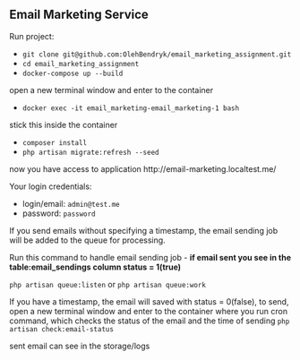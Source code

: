 
## Email Marketing Service

Run project:
- `git clone git@github.com:OlehBendryk/email_marketing_assignment.git`
- `cd email_marketing_assignment`
- `docker-compose up --build`
  
<p>open a new terminal window and enter to the container </p>

- `docker exec -it email_marketing-email_marketing-1 bash  `

stick this inside the container
- `composer install`
- `php artisan migrate:refresh --seed`
<p>now you have access to application http://email-marketing.localtest.me/ </p> 
Your login credentials:

- login/email: `admin@test.me`
- password: `password`

If you send emails without specifying a timestamp, the email sending job will be added to the queue for processing.

Run this command to handle email sending job - **if email sent you see in the table:email_sendings column status = 1(true)**

`php artisan queue:listen` or `php artisan queue:work`

If you have a timestamp, the email will saved with status = 0(false),
to send, open a new terminal window and enter to the container 
where you run cron command, which checks the status of the email and the time of sending
`php artisan check:email-status`

sent email can see in the storage/logs
